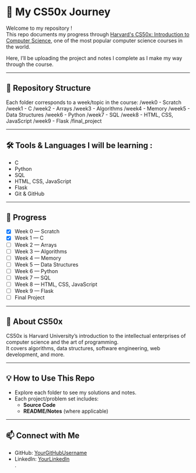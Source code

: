 # 📘 My CS50x Journey

Welcome to my repository !  
This repo documents my progress through [Harvard's CS50x: Introduction to Computer Science](https://cs50.harvard.edu/x/), one of the most popular computer science courses in the world.  

Here, I’ll be uploading the project and notes I complete as I make my way through the course.

---

## 📂 Repository Structure

Each folder corresponds to a week/topic in the course:
/week0 - Scratch
/week1 - C
/week2 - Arrays
/week3 - Algorithms
/week4 - Memory
/week5 - Data Structures
/week6 - Python
/week7 - SQL
/week8 - HTML, CSS, JavaScript
/week9 - Flask
/final_project


---

## 🛠️ Tools & Languages I will be learning : 

- C
- Python
- SQL
- HTML, CSS, JavaScript
- Flask
- Git & GitHub

---

## 🚀 Progress

- [x] Week 0 — Scratch  
- [x] Week 1 — C  
- [ ] Week 2 — Arrays  
- [ ] Week 3 — Algorithms  
- [ ] Week 4 — Memory  
- [ ] Week 5 — Data Structures  
- [ ] Week 6 — Python  
- [ ] Week 7 — SQL  
- [ ] Week 8 — HTML, CSS, JavaScript  
- [ ] Week 9 — Flask  
- [ ] Final Project  

---

## 📖 About CS50x

CS50x is Harvard University’s introduction to the intellectual enterprises of computer science and the art of programming.  
It covers algorithms, data structures, software engineering, web development, and more.

---

## 💡 How to Use This Repo

- Explore each folder to see my solutions and notes.  
- Each project/problem set includes:
  - **Source Code**
  - **README/Notes** (where applicable)

---


## 📫 Connect with Me

- GitHub: [YourGitHubUsername](https://github.com/sohmh)  
- LinkedIn: [YourLinkedIn](www.linkedin.com/in/soham-gurav-94b6b3384)  
.
